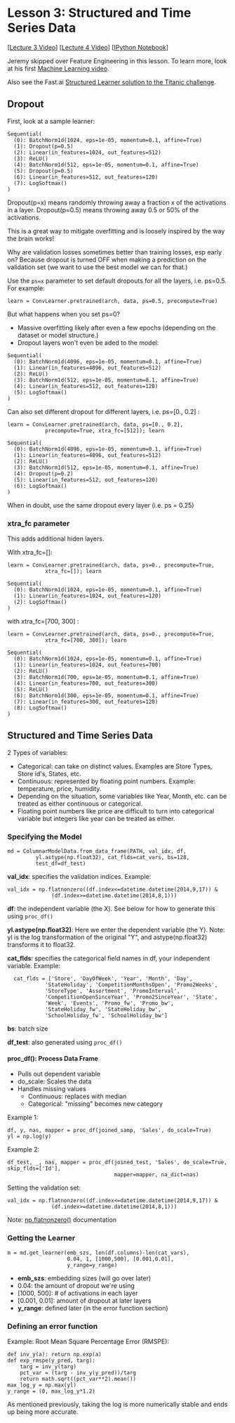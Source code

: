 # Lesson 3: Structured and Time Series Data

[[Lecture 3 Video](http://course.fast.ai/lessons/lesson3.html)] [[Lecture 4 Video](http://course.fast.ai/lessons/lesson4.html)] [[IPython Notebook](https://github.com/fastai/fastai/blob/master/courses/dl1/lesson3-rossman.ipynb)]

Jeremy skipped over Feature Engineering in this lesson.  To learn more, look at his first [Machine Learning video](https://www.youtube.com/watch?v=CzdWqFTmn0Y&feature=youtu.be).

Also see the Fast.ai [Structured Learner solution to the Titanic challenge](https://github.com/dtylor/dtylor.github.io/blob/master/kaggle/titanic/titanic_nn.ipynb).

## Dropout

First, look at a sample learner:

```
Sequential(
  (0): BatchNorm1d(1024, eps=1e-05, momentum=0.1, affine=True)
  (1): Dropout(p=0.5)
  (2): Linear(in_features=1024, out_features=512)
  (3): ReLU()
  (4): BatchNorm1d(512, eps=1e-05, momentum=0.1, affine=True)
  (5): Dropout(p=0.5)
  (6): Linear(in_features=512, out_features=120)
  (7): LogSoftmax()
)
```

Dropout(p=x) means randomly throwing away a fraction x of the activations in a layer.  Dropout(p=0.5) means throwing away 0.5 or 50% of the activations.

This is a great way to mitigate overfitting and is loosely inspired by the way the brain works!

Why are validation losses sometimes better than training losses, esp early on?  Because dropout is turned OFF when making a prediction on the validation set (we want to use the best model we can for that.)

Use the ``ps=x`` parameter to set default dropouts for all the layers, i.e. ps=0.5.  For example:

```
learn = ConvLearner.pretrained(arch, data, ps=0.5, precompute=True)
```

But what happens when you set ps=0?

- Massive overfitting likely after even a few epochs (depending on the dataset or model structure.)
- Dropout layers won't even be aded to the model:

```
Sequential(
  (0): BatchNorm1d(4096, eps=1e-05, momentum=0.1, affine=True)
  (1): Linear(in_features=4096, out_features=512)
  (2): ReLU()
  (3): BatchNorm1d(512, eps=1e-05, momentum=0.1, affine=True)
  (4): Linear(in_features=512, out_features=120)
  (5): LogSoftmax()
)
```
Can also set different dropout for different layers, i.e. ps=[0., 0.2] :
```
learn = ConvLearner.pretrained(arch, data, ps=[0., 0.2],
            precompute=True, xtra_fc=[512]); learn
```
```
Sequential(
  (0): BatchNorm1d(4096, eps=1e-05, momentum=0.1, affine=True)
  (1): Linear(in_features=4096, out_features=512)
  (2): ReLU()
  (3): BatchNorm1d(512, eps=1e-05, momentum=0.1, affine=True)
  (4): Dropout(p=0.2)
  (5): Linear(in_features=512, out_features=120)
  (6): LogSoftmax()
)
```
When in doubt, use the same dropout every layer (i.e. ps = 0.25)

### xtra_fc parameter

This adds additional hiden layers.

With xtra_fc=[]:

```
learn = ConvLearner.pretrained(arch, data, ps=0., precompute=True, 
            xtra_fc=[]); learn 
```
```
Sequential(
  (0): BatchNorm1d(1024, eps=1e-05, momentum=0.1, affine=True)
  (1): Linear(in_features=1024, out_features=120)
  (2): LogSoftmax()
)
```

with xtra_fc=[700, 300] :

```
learn = ConvLearner.pretrained(arch, data, ps=0., precompute=True, 
            xtra_fc=[700, 300]); learn
```
```
Sequential(
  (0): BatchNorm1d(1024, eps=1e-05, momentum=0.1, affine=True)
  (1): Linear(in_features=1024, out_features=700)
  (2): ReLU()
  (3): BatchNorm1d(700, eps=1e-05, momentum=0.1, affine=True)
  (4): Linear(in_features=700, out_features=300)
  (5): ReLU()
  (6): BatchNorm1d(300, eps=1e-05, momentum=0.1, affine=True)
  (7): Linear(in_features=300, out_features=120)
  (8): LogSoftmax()
)
```

## Structured and Time Series Data

2 Types of variables:
- Categorical: can take on distinct values.  Examples are Store Types, Store id's, States, etc.
- Continuous: represented by floating point numbers. Example: temperature, price, humidity.
- Depending on the situation, some variables like Year, Month, etc. can be treated as either continuous or categorical.
- Floating point numbers like price are difficult to turn into categorical variable but integers like year can be treated as either.


### Specifying the Model

```
md = ColumnarModelData.from_data_frame(PATH, val_idx, df, 
         yl.astype(np.float32), cat_flds=cat_vars, bs=128, 
         test_df=df_test)
```
**val_idx**: specifies the validation indices.  Example:
```
val_idx = np.flatnonzero((df.index<=datetime.datetime(2014,9,17)) &
              (df.index>=datetime.datetime(2014,8,1)))
```
**df**: the independent variable (the X).  See below for how to generate this using ``proc_df()``

**yl.astype(np.float32)**: Here we enter the dependent variable (the Y).  Note: yl is the log transformation of the original "Y", and astype(np.float32) transforms it to float32.

**cat_flds**: specifies the categorical field names in df, your independent variable.  Example:
```
  cat_flds = ['Store', 'DayOfWeek', 'Year', 'Month', 'Day',
            'StateHoliday', 'CompetitionMonthsOpen', 'Promo2Weeks',
            'StoreType', 'Assortment', 'PromoInterval', 
            'CompetitionOpenSinceYear', 'Promo2SinceYear', 'State',
            'Week', 'Events', 'Promo_fw', 'Promo_bw', 
            'StateHoliday_fw', 'StateHoliday_bw', 
            'SchoolHoliday_fw', 'SchoolHoliday_bw']
```
**bs**: batch size

**df_test**: also generated using ```proc_df()```

#### proc_df(): Process Data Frame

- Pulls out dependent variable
- do_scale: Scales the data
- Handles missing values
  - Continuous: replaces with median
  - Categorical: "missing" becomes new category

Example 1:
```
df, y, nas, mapper = proc_df(joined_samp, 'Sales', do_scale=True)
yl = np.log(y)
```
Example 2:
```
df_test, _, nas, mapper = proc_df(joined_test, 'Sales', do_scale=True, skip_flds=['Id'],
                                  mapper=mapper, na_dict=nas)
```
Setting the validation set:
```
val_idx = np.flatnonzero((df.index<=datetime.datetime(2014,9,17)) &
              (df.index>=datetime.datetime(2014,8,1)))
```
Note: [np.flatnonzero()](https://docs.scipy.org/doc/numpy/reference/generated/numpy.flatnonzero.html) documentation

### Getting the Learner

```
m = md.get_learner(emb_szs, len(df.columns)-len(cat_vars),
                   0.04, 1, [1000,500], [0.001,0.01], 
                   y_range=y_range)
```
- **emb_szs**: embedding sizes (will go over later)
- 0.04: the amount of dropout we're using
- [1000, 500]: # of activations in each layer
- [0.001, 0.01]: amount of dropout at later layers
- **y_range**: defined later (in the error function section)

### Defining an error function

Example: Root Mean Square Percentage Error (RMSPE):

```
def inv_y(a): return np.exp(a)
def exp_rmspe(y_pred, targ):
    targ = inv_y(targ)
    pct_var = (targ - inv_y(y_pred))/targ
    return math.sqrt((pct_var**2).mean())
max_log_y = np.max(yl)
y_range = (0, max_log_y*1.2)
```
As mentioned previously, taking the log is more numerically stable and ends up being more accurate.

